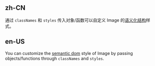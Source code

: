 ## zh-CN

通过 `classNames` 和 `styles` 传入对象/函数可以自定义 Image 的[语义化结构](#semantic-dom)样式。

## en-US

You can customize the [semantic dom](#semantic-dom) style of Image by passing objects/functions through `classNames` and `styles`.
